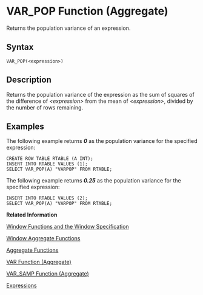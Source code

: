 <!-- loio4faac7bced8140b0a703eb32b420edf8 -->

# VAR\_POP Function \(Aggregate\)

Returns the population variance of an expression.



## Syntax

```
VAR_POP(<expression>)
```



## Description

Returns the population variance of the expression as the sum of squares of the difference of *<expression\>* from the mean of *<expression\>*, divided by the number of rows remaining.



## Examples

The following example returns ***0*** as the population variance for the specified expression:

```
CREATE ROW TABLE RTABLE (A INT);
INSERT INTO RTABLE VALUES (1);
SELECT VAR_POP(A) "VARPOP" FROM RTABLE;
```

The following example returns ***0.25*** as the population variance for the specified expression:

```
INSERT INTO RTABLE VALUES (2);
SELECT VAR_POP(A) "VARPOP" FROM RTABLE;
```

**Related Information**  


[Window Functions and the Window Specification](window-functions-and-the-window-specification-20a3533.md "Window functions allow you to perform analytic operations over a set of input rows.")

[Window Aggregate Functions](window-aggregate-functions-ee3c26a.md "Some aggregate functions can be used as window functions over a window specification.")

[Aggregate Functions](aggregate-functions-6fff7f0.md "Aggregate functions are analytic functions that calculate an aggregate value based on a group of rows.")

[VAR Function \(Aggregate\)](var-function-aggregate-21a8eb1.md "Returns the variance of the given expression as the square of the standard deviation. This function can also be used as a window function.")

[VAR\_SAMP Function \(Aggregate\)](var-samp-function-aggregate-d1e36df.md "Returns the sample variance of an expression.")

[Expressions](../expressions-20a4389.md "An expression is a clause that can be evaluated to return values.")

